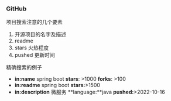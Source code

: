 ### GitHub

项目搜索注意的几个要素

1. 开源项目的名字及描述
1. readme 
1. stars   火热程度
1. pushed   更新时间

精确搜索的例子

* **in:name** spring boot **stars**: >1000 **forks**: >100
* **in:readme** spring boot **stars:**>1500
* **in:description** 微服务 **language:**java **pushed:**>2022-10-16

 
